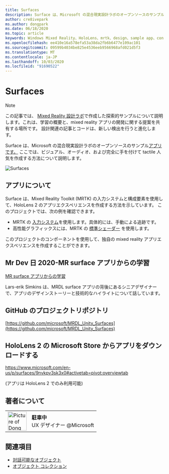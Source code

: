 ```yaml
---
title: Surfaces
description: Surface は、Microsoft の混合現実設計ラボのオープンソースのサンプルアプリです。 ここでは、ビジュアル、オーディオ、および完全に手を付けて tactile 人気を作成する方法について説明します。
author: cre8ivepark
ms.author: dongpark
ms.date: 06/18/2020
ms.topic: article
keywords: Windows Mixed Reality、HoloLens、mrtk、design、sample app、controls
ms.openlocfilehash: ee410e16a578efa53a38da2fb6b6477e109ac101
ms.sourcegitcommit: 09599b4034be825e4536eeb9566968afd021d5f3
ms.translationtype: MT
ms.contentlocale: ja-JP
ms.lasthandoff: 10/03/2020
ms.locfileid: "91690522"
---
```

# <a name="surfaces"></a>Surfaces

>[!NOTE]
>この記事では、 [Mixed Reality 設計ラボ](https://github.com/Microsoft/MRDesignLabs_Unity)で作成した探索的サンプルについて説明します。これは、学習の概要と、mixed reality アプリの開発に関する提案を共有する場所です。 設計関連の記事とコードは、新しい検出を行うと進化します。

Surface は、Microsoft の混合現実設計ラボのオープンソースのサンプル[アプリです。](https://github.com/microsoft/MRDL_Unity_Surfaces) ここでは、ビジュアル、オーディオ、および完全に手を付けて tactile 人気を作成する方法について説明します。

![Surfaces](images/MRDL_Surfaces_1.jpg)

## <a name="about-the-app"></a>アプリについて
Surface は、Mixed Reality Toolkit (MRTK) の入力システムと構成要素を使用して、HoloLens 2 のアプリエクスペリエンスを作成する方法を示しています。 このプロジェクトでは、次の例を確認できます。
- MRTK の [入力システム](https://microsoft.github.io/MixedRealityToolkit-Unity/Documentation/Input/Overview.html)を使用します。具体的には、手動による追跡です。
- 高性能グラフィックスには、MRTK の [標準シェーダー](https://microsoft.github.io/MixedRealityToolkit-Unity/Documentation/README_MRTKStandardShader.html) を使用します。

このプロジェクトのコンポーネントを使用して、独自の mixed reality アプリエクスペリエンスを作成することができます。

## <a name="mr-dev-days-2020---learnings-from-the-mr-surfaces-app"></a>Mr Dev 日 2020-MR surface アプリからの学習
[MR surface アプリからの学習](https://channel9.msdn.com/Shows/Docs-Mixed-Reality/Learnings-from-the-MR-Surfaces-App)

Lars-erik Simkins は、MRDL surface アプリの背後にあるシニアデザイナーで、アプリのデザインストーリーと技術的なハイライトについて話しています。

## <a name="project-repository-on-github"></a>GitHub のプロジェクトリポジトリ
[https://github.com/microsoft/MRDL_Unity_Surfaces](https://github.com/microsoft/MRDL_Unity_Surfaces)

## <a name="download-app-from-microsoft-store-in-hololens-2"></a>HoloLens 2 の Microsoft Store からアプリをダウンロードする
https://www.microsoft.com/en-us/p/surfaces/9nvkpv3sk3x0#activetab=pivot:overviewtab

(アプリは HoloLens 2 でのみ利用可能)

## <a name="about-the-author"></a>著者について

<table style="border-collapse:collapse" padding-left="0px">
<tr>
<td style="border-style: none" width="60px"><img alt="Picture of Dong Yoon Park" width="60" height="60" src="images/dongyoonpark.jpg"></td>
<td style="border-style: none"><b>駐車中</b><br>UX デザイナー @Microsoft</td>
</tr>
</table>

## <a name="see-also"></a>関連項目

* [対話可能なオブジェクト](../../design/interactable-object.md)
* [オブジェクト コレクション](../../design/object-collection.md)

